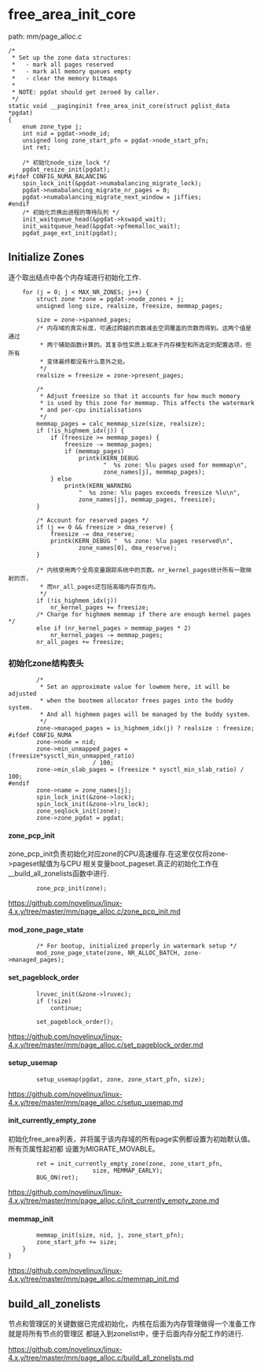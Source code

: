 free_area_init_core
========================================

path: mm/page_alloc.c
```
/*
 * Set up the zone data structures:
 *   - mark all pages reserved
 *   - mark all memory queues empty
 *   - clear the memory bitmaps
 *
 * NOTE: pgdat should get zeroed by caller.
 */
static void __paginginit free_area_init_core(struct pglist_data *pgdat)
{
    enum zone_type j;
    int nid = pgdat->node_id;
    unsigned long zone_start_pfn = pgdat->node_start_pfn;
    int ret;

    /* 初始化node_size_lock */
    pgdat_resize_init(pgdat);
#ifdef CONFIG_NUMA_BALANCING
    spin_lock_init(&pgdat->numabalancing_migrate_lock);
    pgdat->numabalancing_migrate_nr_pages = 0;
    pgdat->numabalancing_migrate_next_window = jiffies;
#endif
    /* 初始化页换出进程的等待队列 */
    init_waitqueue_head(&pgdat->kswapd_wait);
    init_waitqueue_head(&pgdat->pfmemalloc_wait);
    pgdat_page_ext_init(pgdat);
```

Initialize Zones
----------------------------------------

逐个取出结点中各个内存域进行初始化工作.

```
    for (j = 0; j < MAX_NR_ZONES; j++) {
        struct zone *zone = pgdat->node_zones + j;
        unsigned long size, realsize, freesize, memmap_pages;

        size = zone->spanned_pages;
        /* 内存域的真实长度，可通过跨越的页数减去空洞覆盖的页数而得到。这两个值是通过
         * 两个辅助函数计算的。其复杂性实质上取决于内存模型和所选定的配置选项，但所有
         * 变体最终都没有什么意外之处。
         */
        realsize = freesize = zone->present_pages;

        /*
         * Adjust freesize so that it accounts for how much memory
         * is used by this zone for memmap. This affects the watermark
         * and per-cpu initialisations
         */
        memmap_pages = calc_memmap_size(size, realsize);
        if (!is_highmem_idx(j)) {
            if (freesize >= memmap_pages) {
                freesize -= memmap_pages;
                if (memmap_pages)
                    printk(KERN_DEBUG
                           "  %s zone: %lu pages used for memmap\n",
                           zone_names[j], memmap_pages);
            } else
                printk(KERN_WARNING
                    "  %s zone: %lu pages exceeds freesize %lu\n",
                    zone_names[j], memmap_pages, freesize);
        }

        /* Account for reserved pages */
        if (j == 0 && freesize > dma_reserve) {
            freesize -= dma_reserve;
            printk(KERN_DEBUG "  %s zone: %lu pages reserved\n",
                    zone_names[0], dma_reserve);
        }

        /* 内核使用两个全局变量跟踪系统中的页数。nr_kernel_pages统计所有一致映射的页，
         * 而nr_all_pages还包括高端内存页在内。
         */
        if (!is_highmem_idx(j))
            nr_kernel_pages += freesize;
        /* Charge for highmem memmap if there are enough kernel pages */
        else if (nr_kernel_pages > memmap_pages * 2)
            nr_kernel_pages -= memmap_pages;
        nr_all_pages += freesize;
```

### 初始化zone结构表头

```
        /*
         * Set an approximate value for lowmem here, it will be adjusted
         * when the bootmem allocator frees pages into the buddy system.
         * And all highmem pages will be managed by the buddy system.
         */
        zone->managed_pages = is_highmem_idx(j) ? realsize : freesize;
#ifdef CONFIG_NUMA
        zone->node = nid;
        zone->min_unmapped_pages = (freesize*sysctl_min_unmapped_ratio)
                        / 100;
        zone->min_slab_pages = (freesize * sysctl_min_slab_ratio) / 100;
#endif
        zone->name = zone_names[j];
        spin_lock_init(&zone->lock);
        spin_lock_init(&zone->lru_lock);
        zone_seqlock_init(zone);
        zone->zone_pgdat = pgdat;
```

#### zone_pcp_init

zone_pcp_init负责初始化对应zone的CPU高速缓存.在这里仅仅将zone->pageset赋值为与CPU
相关变量boot_pageset.真正的初始化工作在__build_all_zonelists函数中进行.

```
        zone_pcp_init(zone);
```

https://github.com/novelinux/linux-4.x.y/tree/master/mm/page_alloc.c/zone_pcp_init.md

#### mod_zone_page_state

```
        /* For bootup, initialized properly in watermark setup */
        mod_zone_page_state(zone, NR_ALLOC_BATCH, zone->managed_pages);
```

#### set_pageblock_order

```
        lruvec_init(&zone->lruvec);
        if (!size)
            continue;

        set_pageblock_order();
```

https://github.com/novelinux/linux-4.x.y/tree/master/mm/page_alloc.c/set_pageblock_order.md

#### setup_usemap

```
        setup_usemap(pgdat, zone, zone_start_pfn, size);
```

https://github.com/novelinux/linux-4.x.y/tree/master/mm/page_alloc.c/setup_usemap.md

#### init_currently_empty_zone

初始化free_area列表，并将属于该内存域的所有page实例都设置为初始默认值。所有页属性起初都
设置为MIGRATE_MOVABLE。

```
        ret = init_currently_empty_zone(zone, zone_start_pfn,
                        size, MEMMAP_EARLY);
        BUG_ON(ret);
```

https://github.com/novelinux/linux-4.x.y/tree/master/mm/page_alloc.c/init_currently_empty_zone.md

#### memmap_init

```
        memmap_init(size, nid, j, zone_start_pfn);
        zone_start_pfn += size;
    }
}
```

https://github.com/novelinux/linux-4.x.y/tree/master/mm/page_alloc.c/memmap_init.md

build_all_zonelists
----------------------------------------

节点和管理区的关键数据已完成初始化，内核在后面为内存管理做得一个准备工作就是将所有节点的管理区
都链入到zonelist中，便于后面内存分配工作的进行.

https://github.com/novelinux/linux-4.x.y/tree/master/mm/page_alloc.c/build_all_zonelists.md
